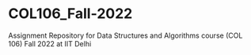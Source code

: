 # COL106_Fall-2022
Assignment Repository for Data Structures and Algorithms course (COL 106) Fall 2022 at IIT Delhi
